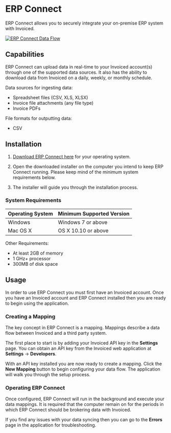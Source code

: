 # ERP Connect

ERP Connect allows you to securely integrate your on-premise ERP system with Invoiced.

[![ERP Connect Data Flow](/docs/img/erp-connect.png)](/docs/img/erp-connect.png)

## Capabilities

ERP Connect can upload data in real-time to your Invoiced account(s) through one of the supported data sources. It also has the ability to download data from Invoiced on a daily, weekly, or monthly schedule.

Data sources for ingesting data:
- Spreadsheet files (CSV, XLS, XLSX)
- Invoice file attachments (any file type)
- Invoice PDFs

File formats for outputting data:
- CSV

## Installation

1. [Download ERP Connect here](https://invoiced.com/download) for your operating system.

2. Open the downloaded installer on the computer you intend to keep ERP Connect running. Please keep mind of the minimum system requirements below.

3. The installer will guide you through the installation process.

### System Requirements

Operating System | Minimum Supported Version
-----------------|---------------------------
Windows          | Windows 7 or above
Mac OS X         | OS X 10.10 or above

Other Requirements:
- At least 2GB of memory
- 1 GHz+ processor
- 300MB of disk space

## Usage

In order to use ERP Connect you must first have an Invoiced account. Once you have an Invoiced account and ERP Connect installed then you are ready to begin using the application.

### Creating a Mapping

The key concept in ERP Connect is a mapping. Mappings describe a data flow between Invoiced and a third party system.

The first place to start is by adding your Invoiced API key in the **Settings** page. You can obtain an API key from the Invoiced web application at **Settings** &rarr; **Developers**.

With an API key installed you are now ready to create a mapping. Click the **New Mapping** button to begin configuring your data flow. The application will walk you through the setup process.

### Operating ERP Connect

Once configured, ERP Connect will run in the background and execute your data mappings. It is required that the computer remain on for the periods in which ERP Connect should be brokering data with Invoiced.

If you find any issues with your data syncing then you can go to the **Errors** page in the application for troubleshooting.